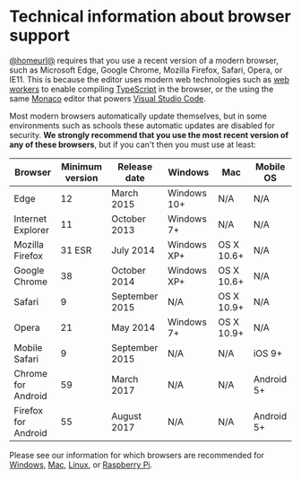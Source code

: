 # Technical information about browser support

[@homeurl@][] requires that you use a recent version of a modern
browser, such as Microsoft Edge, Google Chrome, Mozilla Firefox, Safari, Opera,
or IE11.  This is because the editor uses modern web technologies such as [web
workers][] to enable compiling [TypeScript][] in the browser, or the using the
same [Monaco][] editor that powers [Visual Studio Code][].

[@homeurl@]: @homeurl@
[web workers]: http://www.w3.org/TR/workers/
[typescript]: http://www.typescriptlang.org
[monaco]: https://microsoft.github.io/monaco-editor/
[visual studio code]: http://code.visualstudio.com

Most modern browsers automatically update themselves, but in some environments
such as schools these automatic updates are disabled for security. **We
strongly recommend that you use the most recent version of any of these
browsers**, but if you can't then you must use at least:

| Browser             | Minimum version | Release date   | Windows     | Mac        | Mobile OS  |
| ------------------- | --------------- | -------------- | ----------- | ---------- | ---------- |
| Edge                | 12              | March 2015     | Windows 10+ | N/A        | N/A        |
| Internet Explorer   | 11              | October 2013   | Windows 7+  | N/A        | N/A        |
| Mozilla Firefox     | 31 ESR          | July 2014      | Windows XP+ | OS X 10.6+ | N/A        |
| Google Chrome       | 38              | October 2014   | Windows XP+ | OS X 10.6+ | N/A        |
| Safari              | 9               | September 2015 | N/A         | OS X 10.9+ | N/A        |
| Opera               | 21              | May 2014       | Windows 7+  | OS X 10.9+ | N/A        |
| Mobile Safari       | 9               | September 2015 | N/A         | N/A        | iOS 9+     |
| Chrome for Android  | 59              | March 2017     | N/A         | N/A        | Android 5+ |
| Firefox for Android | 55              | August 2017    | N/A         | N/A        | Android 5+ |


Please see our information for which browsers are recommended for [Windows][],
[Mac][], [Linux][], or [Raspberry Pi][].

[Windows]: /browsers/windows
[Mac]: /browsers/mac
[Linux]: /browsers/linux
[Raspberry Pi]: /raspberry-pi
